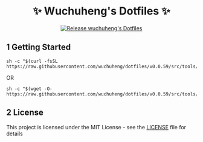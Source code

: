 <h1 align="center"> ✨ Wuchuheng's Dotfiles ✨</h1>

<p align="center">
    <a href="https://github.com/wuchuheng/dotfiles/actions/workflows/release.yaml">
        <img alt="Release wuchuheng's Dotfiles" src="https://github.com/wuchuheng/dotfiles/actions/workflows/test.yaml/badge.svg"/>
    </a>
</p>

## 1 Getting Started

```bashpro shell script
sh -c "$(curl -fsSL https://raw.githubusercontent.com/wuchuheng/dotfiles/v0.0.59/src/tools/install.sh)"
```

OR

```bashpro shell script
sh -c "$(wget -O- https://raw.githubusercontent.com/wuchuheng/dotfiles/v0.0.59/src/tools/install.sh)"
```

## 2 License

This project is licensed under the MIT License - see the [LICENSE](LICENSE) file for details
